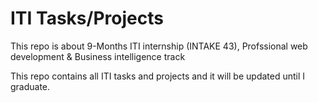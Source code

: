 # ITI Tasks/Projects

This repo is about 9-Months ITI internship (INTAKE 43), Profssional web development & Business intelligence track

This repo contains all ITI tasks and projects and it will be updated until I graduate.

